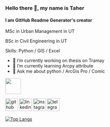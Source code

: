 ### Hello there 👋, my name is Taher
#### I am GitHub Readme Generator's creator
MSc in Urban Management in UT

BSc in Civil Engineering in UT

Skills: Python / GIS / Excel 

- 🔭 I’m currently working on thesis on Tramay 
- 🌱 I’m currently learning Arcpy attribute 
- 💬 Ask me about python / ArcGis Pro / Comic 


<img src="(https://github.com/97mohatah/97mohatah/assets/131670439/f52d39bd-0f49-4478-882d-fc8a393194c8)" width="50" height="50">


[<img src='https://cdn.jsdelivr.net/npm/simple-icons@3.0.1/icons/github.svg' alt='github' height='40'>](https://github.com/97mohatah)  [<img src='https://cdn.jsdelivr.net/npm/simple-icons@3.0.1/icons/linkedin.svg' alt='linkedin' height='40'>](https://www.linkedin.com/in/mttaherpoor/)  [<img src='https://cdn.jsdelivr.net/npm/simple-icons@3.0.1/icons/instagram.svg' alt='instagram' height='40'>](https://www.instagram.com/mttaherpoor/)  [<img src='https://cdn.jsdelivr.net/npm/simple-icons@3.0.1/icons/telegram.svg' alt='telegram' height='40'>](mtaherpoor)  

[![Top Langs](https://github-readme-stats.vercel.app/api/top-langs/?username=97mohatah)](https://github.com/anuraghazra/github-readme-stats)


